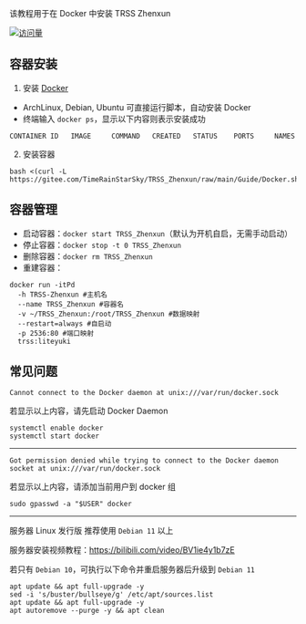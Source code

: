 该教程用于在 Docker 中安装 TRSS Zhenxun

[![访问量](https://profile-counter.glitch.me/TimeRainStarSky-Docker/count.svg)](https://docker.com)

## 容器安装

1. 安装 [Docker](https://docker.com)

- ArchLinux, Debian, Ubuntu 可直接运行脚本，自动安装 Docker
- 终端输入 `docker ps`，显示以下内容则表示安装成功

```
CONTAINER ID   IMAGE     COMMAND   CREATED   STATUS    PORTS     NAMES
```

2. 安装容器

```
bash <(curl -L https://gitee.com/TimeRainStarSky/TRSS_Zhenxun/raw/main/Guide/Docker.sh)
```

## 容器管理

- 启动容器：`docker start TRSS_Zhenxun`（默认为开机自启，无需手动启动）
- 停止容器：`docker stop -t 0 TRSS_Zhenxun`
- 删除容器：`docker rm TRSS_Zhenxun`
- 重建容器：

```
docker run -itPd
  -h TRSS-Zhenxun #主机名
  --name TRSS_Zhenxun #容器名
  -v ~/TRSS_Zhenxun:/root/TRSS_Zhenxun #数据映射
  --restart=always #自启动
  -p 2536:80 #端口映射
  trss:liteyuki
```

## 常见问题

```
Cannot connect to the Docker daemon at unix:///var/run/docker.sock
```

若显示以上内容，请先启动 Docker Daemon

```
systemctl enable docker
systemctl start docker
```

---

```
Got permission denied while trying to connect to the Docker daemon socket at unix:///var/run/docker.sock
```

若显示以上内容，请添加当前用户到 docker 组

```
sudo gpasswd -a "$USER" docker
```

---

服务器 Linux 发行版 推荐使用 `Debian 11` 以上

服务器安装视频教程：<https://bilibili.com/video/BV1ie4y1b7zE>

若只有 `Debian 10`，可执行以下命令并重启服务器后升级到 `Debian 11`

```
apt update && apt full-upgrade -y
sed -i 's/buster/bullseye/g' /etc/apt/sources.list
apt update && apt full-upgrade -y
apt autoremove --purge -y && apt clean
```
